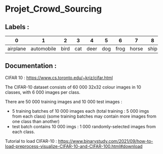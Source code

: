 # Projet_Crowd_Sourcing

## Labels :

| 0 | 1 | 2 | 3 | 4 | 5 | 6 | 7 | 8 | 9 |
| - | - | - | - | - | - | - | - | - | - |
| airplane | automobile | bird | cat | deer | dog | frog | horse | ship | truck |

## Documentation :

CIFAR 10 :
https://www.cs.toronto.edu/~kriz/cifar.html

The CIFAR-10 dataset consists of 60 000 32x32 colour images in 10 classes,
with 6 000 images per class.

There are 50 000 training images and 10 000 test images :
- 5 training batches of 10 000 images each (total training : 5 000 imgs from each class)
(some training batches may contain more images from one class than another)
- test batch contains 10 000 imgs : 1 000 randomly-selected images from each class.

Tutorial to load CIFAR-10 :
https://www.binarystudy.com/2021/09/how-to-load-preprocess-visualize-CIFAR-10-and-CIFAR-100.html#download